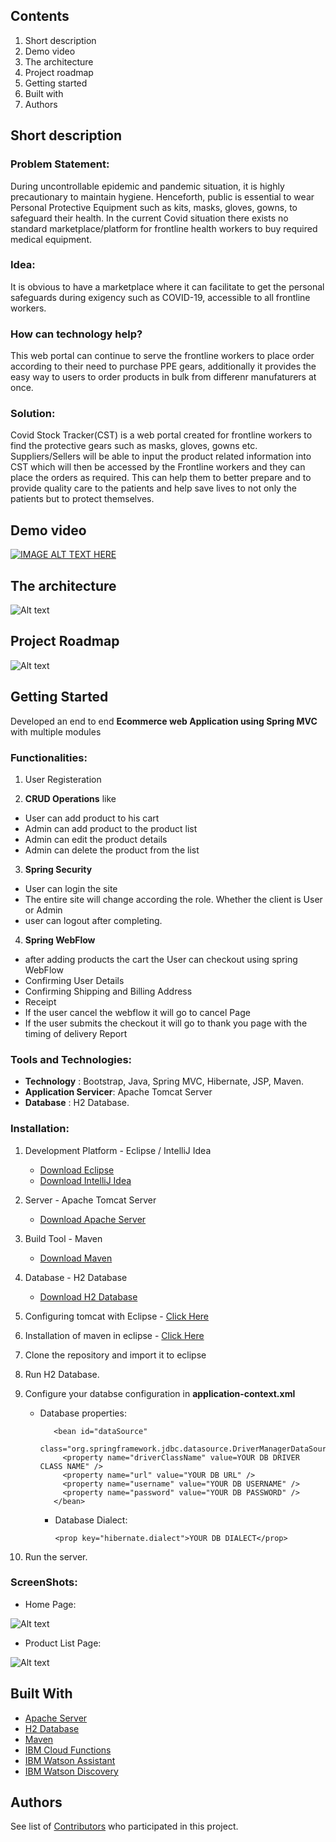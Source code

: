 ## Contents

1.  Short description
2.  Demo video
3.  The architecture
4.  Project roadmap
5.  Getting started
6.  Built with
7.  Authors 

## Short description

### Problem Statement:
During uncontrollable epidemic and pandemic situation, it is highly precautionary to maintain hygiene. Henceforth, public is essential to wear Personal Protective Equipment such as kits, masks, gloves, gowns, to safeguard their health.
In the current Covid situation there exists no standard marketplace/platform for frontline health workers to buy required medical equipment.
 
### Idea:
It is obvious to have a marketplace where it can facilitate to get the personal safeguards during exigency such as COVID-19, accessible to all frontline workers.
 
### How can technology help?
This web portal can continue to serve the frontline workers to place order according to their need to purchase PPE gears, additionally it provides the easy way to users to order products in bulk from differenr manufaturers at once.
 
### Solution:
Covid Stock Tracker(CST) is a web portal created for frontline workers to find the protective gears such as masks, gloves, gowns etc. Suppliers/Sellers will be able to input the product related information into CST which will then be accessed by the Frontline workers and they can place the orders as required. This can help them to better prepare and to provide quality care to the patients and help save lives to not only the patients but to protect themselves.

## Demo video

 [![IMAGE ALT TEXT HERE](https://img.youtube.com/vi/8sEVY37aIoE/0.jpg)](https://www.youtube.com/watch?v=8sEVY37aIoE)

## The architecture

![Alt text](https://github.com/a0309nkita/CovidStockTracker/blob/master/src/main/webapp/WEB-INF/resource/images/Architecture.png)

## Project Roadmap

![Alt text](https://github.com/a0309nkita/CovidStockTracker/blob/master/src/main/webapp/WEB-INF/resource/images/RoadMap.png)



## Getting Started 


Developed an end to end **Ecommerce web Application using Spring MVC** with multiple
modules


### Functionalities:

1. User Registeration

2. **CRUD Operations** like

* User can add product to his cart
* Admin can add product to the product list
* Admin can edit the product details
* Admin can delete the product from the list

3. **Spring Security**

* User can login the site
* The entire site will change according the role. Whether the client is User or Admin
* user can logout after completing.

4. **Spring WebFlow**

* after adding products the cart the User can checkout using spring WebFlow
* Confirming User Details
* Confirming Shipping and Billing Address
* Receipt
* If the user cancel the webflow it will go to cancel Page
* If the user submits the checkout it will go to thank you page with the timing of delivery Report

### Tools and Technologies:

* **Technology** : Bootstrap, Java, Spring MVC, Hibernate, JSP, Maven.
* **Application Servicer**: Apache Tomcat Server
* **Database** : H2 Database.

### Installation:

1. Development Platform - Eclipse / IntelliJ Idea
   * [Download Eclipse](https://www.eclipse.org/downloads/packages/eclipse-ide-java-ee-developers/mars2)
   * [Download IntelliJ Idea](https://www.jetbrains.com/idea/download/#section=windows)
2. Server - Apache Tomcat Server

   * [Download Apache Server](https://tomcat.apache.org/download-90.cgi)

3. Build Tool - Maven

   * [Download Maven](https://maven.apache.org/download.cgi)

4. Database - H2 Database

   * [Download H2 Database](http://www.h2database.com/html/download.html)

5. Configuring tomcat with Eclipse - [Click Here](https://javatutorial.net/run-tomcat-from-eclipse)

6. Installation of maven in eclipse - [Click Here](https://stackoverflow.com/questions/8620127/maven-in-eclipse-step-by-step-installation)

7. Clone the repository and import it to eclipse

8. Run H2 Database.

9. Configure your databse configuration in **application-context.xml**

   * Database properties:


        <!-- database properties DataSource -->

            <bean id="dataSource"
              class="org.springframework.jdbc.datasource.DriverManagerDataSource">
              <property name="driverClassName" value=YOUR DB DRIVER CLASS NAME" />
              <property name="url" value="YOUR DB URL" />
              <property name="username" value="YOUR DB USERNAME" />
              <property name="password" value="YOUR DB PASSWORD" />
            </bean>

      * Database Dialect:

            <prop key="hibernate.dialect">YOUR DB DIALECT</prop>

10. Run the server.

### ScreenShots:

* Home Page:

![Alt text](https://github.com/a0309nkita/CovidStockTracker/blob/master/src/main/webapp/WEB-INF/resource/images/homepage.png "Home Page")

* Product List Page:

![Alt text](https://github.com/a0309nkita/CovidStockTracker/blob/master/src/main/webapp/WEB-INF/resource/images/ProductList.png "Product List Page")

## Built With

 * [Apache Server](https://tomcat.apache.org/download-90.cgi)
 * [H2 Database](http://www.h2database.com/html/download.html)
 * [Maven](https://maven.apache.org/download.cgi)
 * [IBM Cloud Functions](https://cloud.ibm.com/functions/)
 * [IBM Watson Assistant](https://cloud.ibm.com/catalog/services/watson-assistant)
 * [IBM Watson Discovery](https://cloud.ibm.com/catalog/services/discovery?location=eu-gb)

## Authors

See list of [Contributors](https://github.com/a0309nkita/CovidStockTracker/graphs/contributors) who participated in this project.

